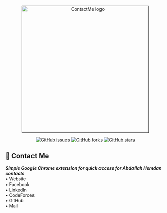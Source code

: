 <p align="center">
  <a href="" rel="noopener">
 <img width=400px  src="https://github.com/AbdallahHemdan/ContactMe/blob/master/Screenshots/4.png" alt="ContactMe logo"></a>
</p>

<div align="center">

[![GitHub issues](https://img.shields.io/github/issues/AbdallahHemdan/ContactMe)](https://github.com/AbdallahHemdan/ContactMe/issues)
[![GitHub forks](https://img.shields.io/github/forks/AbdallahHemdan/ContactMe)](https://github.com/AbdallahHemdan/ContactMe/network)
[![GitHub stars](https://img.shields.io/github/stars/AbdallahHemdan/ContactMe)](https://github.com/AbdallahHemdan/ContactMe/stargazers)


</div>

## 🔗 Contact Me

**_Simple Google Chrome extension for quick access for Abdallah Hemdan contacts_** <br>
• Website <br>
• Facebook <br>
• LinkedIn <br>
• CodeForces <br>
• GitHub <br>
• Mail <br>



